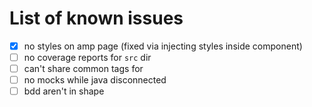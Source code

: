 # List of known issues

- [x] no styles on amp page (fixed via injecting styles inside component)
- [ ] no coverage reports for `src` dir
- [ ] can't share common tags for <head>
- [ ] no mocks while java disconnected
- [ ] bdd aren't in shape
